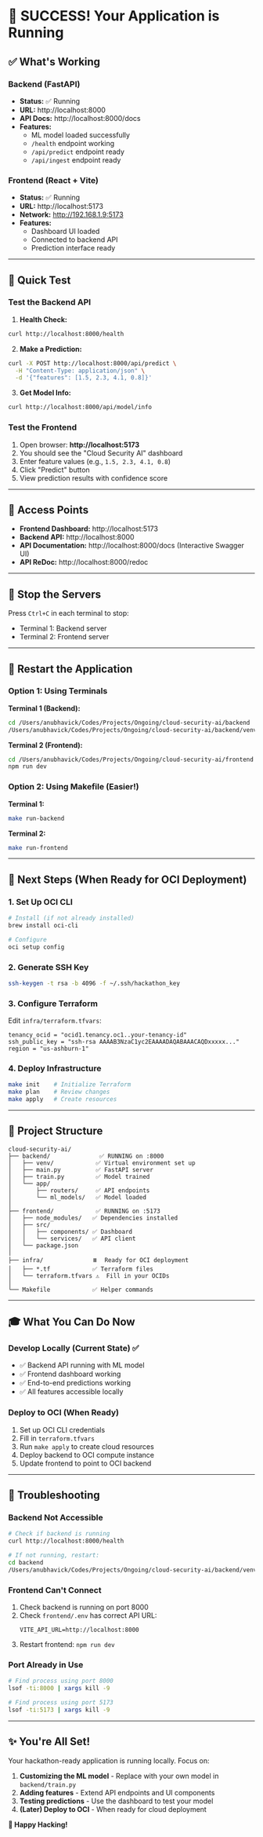 # 🎉 SUCCESS! Your Application is Running

## ✅ What's Working

### Backend (FastAPI)
- **Status:** ✅ Running
- **URL:** http://localhost:8000
- **API Docs:** http://localhost:8000/docs
- **Features:**
  - ML model loaded successfully
  - `/health` endpoint working
  - `/api/predict` endpoint ready
  - `/api/ingest` endpoint ready

### Frontend (React + Vite)
- **Status:** ✅ Running  
- **URL:** http://localhost:5173
- **Network:** http://192.168.1.9:5173
- **Features:**
  - Dashboard UI loaded
  - Connected to backend API
  - Prediction interface ready

---

## 🚀 Quick Test

### Test the Backend API

1. **Health Check:**
```bash
curl http://localhost:8000/health
```

2. **Make a Prediction:**
```bash
curl -X POST http://localhost:8000/api/predict \
  -H "Content-Type: application/json" \
  -d '{"features": [1.5, 2.3, 4.1, 0.8]}'
```

3. **Get Model Info:**
```bash
curl http://localhost:8000/api/model/info
```

### Test the Frontend

1. Open browser: **http://localhost:5173**
2. You should see the "Cloud Security AI" dashboard
3. Enter feature values (e.g., `1.5, 2.3, 4.1, 0.8`)
4. Click "Predict" button
5. View prediction results with confidence score

---

## 📱 Access Points

- **Frontend Dashboard:** http://localhost:5173
- **Backend API:** http://localhost:8000
- **API Documentation:** http://localhost:8000/docs (Interactive Swagger UI)
- **API ReDoc:** http://localhost:8000/redoc

---

## 🛑 Stop the Servers

Press `Ctrl+C` in each terminal to stop:
- Terminal 1: Backend server
- Terminal 2: Frontend server

---

## 🔄 Restart the Application

### Option 1: Using Terminals

**Terminal 1 (Backend):**
```bash
cd /Users/anubhavick/Codes/Projects/Ongoing/cloud-security-ai/backend
/Users/anubhavick/Codes/Projects/Ongoing/cloud-security-ai/backend/venv/bin/python main.py
```

**Terminal 2 (Frontend):**
```bash
cd /Users/anubhavick/Codes/Projects/Ongoing/cloud-security-ai/frontend
npm run dev
```

### Option 2: Using Makefile (Easier!)

**Terminal 1:**
```bash
make run-backend
```

**Terminal 2:**
```bash
make run-frontend
```

---

## 🎯 Next Steps (When Ready for OCI Deployment)

### 1. Set Up OCI CLI
```bash
# Install (if not already installed)
brew install oci-cli

# Configure
oci setup config
```

### 2. Generate SSH Key
```bash
ssh-keygen -t rsa -b 4096 -f ~/.ssh/hackathon_key
```

### 3. Configure Terraform
Edit `infra/terraform.tfvars`:
```hcl
tenancy_ocid = "ocid1.tenancy.oc1..your-tenancy-id"
ssh_public_key = "ssh-rsa AAAAB3NzaC1yc2EAAAADAQABAAACAQDxxxxx..."
region = "us-ashburn-1"
```

### 4. Deploy Infrastructure
```bash
make init    # Initialize Terraform
make plan    # Review changes  
make apply   # Create resources
```

---

## 📝 Project Structure

```
cloud-security-ai/
├── backend/              ✅ RUNNING on :8000
│   ├── venv/            ✅ Virtual environment set up
│   ├── main.py          ✅ FastAPI server
│   ├── train.py         ✅ Model trained
│   └── app/
│       ├── routers/     ✅ API endpoints
│       └── ml_models/   ✅ Model loaded
│
├── frontend/            ✅ RUNNING on :5173
│   ├── node_modules/   ✅ Dependencies installed
│   ├── src/
│   │   ├── components/ ✅ Dashboard
│   │   └── services/   ✅ API client
│   └── package.json
│
├── infra/              ⏸️  Ready for OCI deployment
│   ├── *.tf            ✅ Terraform files
│   └── terraform.tfvars ⚠️  Fill in your OCIDs
│
└── Makefile            ✅ Helper commands
```

---

## 🎓 What You Can Do Now

### Develop Locally (Current State) ✅
- ✅ Backend API running with ML model
- ✅ Frontend dashboard working
- ✅ End-to-end predictions working
- ✅ All features accessible locally

### Deploy to OCI (When Ready)
1. Set up OCI CLI credentials
2. Fill in `terraform.tfvars`
3. Run `make apply` to create cloud resources
4. Deploy backend to OCI compute instance
5. Update frontend to point to OCI backend

---

## 🐛 Troubleshooting

### Backend Not Accessible
```bash
# Check if backend is running
curl http://localhost:8000/health

# If not running, restart:
cd backend
/Users/anubhavick/Codes/Projects/Ongoing/cloud-security-ai/backend/venv/bin/python main.py
```

### Frontend Can't Connect
1. Check backend is running on port 8000
2. Check `frontend/.env` has correct API URL:
   ```
   VITE_API_URL=http://localhost:8000
   ```
3. Restart frontend: `npm run dev`

### Port Already in Use
```bash
# Find process using port 8000
lsof -ti:8000 | xargs kill -9

# Find process using port 5173
lsof -ti:5173 | xargs kill -9
```

---

## ✨ You're All Set!

Your hackathon-ready application is running locally. Focus on:
1. **Customizing the ML model** - Replace with your own model in `backend/train.py`
2. **Adding features** - Extend API endpoints and UI components
3. **Testing predictions** - Use the dashboard to test your model
4. **(Later) Deploy to OCI** - When ready for cloud deployment

**🚀 Happy Hacking!**
